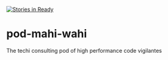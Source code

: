 [![Stories in Ready](https://badge.waffle.io/enspiral-dev-academy/pod-mahi-wahi.svg?label=ready&title=Ready)](http://waffle.io/enspiral-dev-academy/pod-mahi-wahi)
# pod-mahi-wahi
The techi consulting pod of high performance code vigilantes
